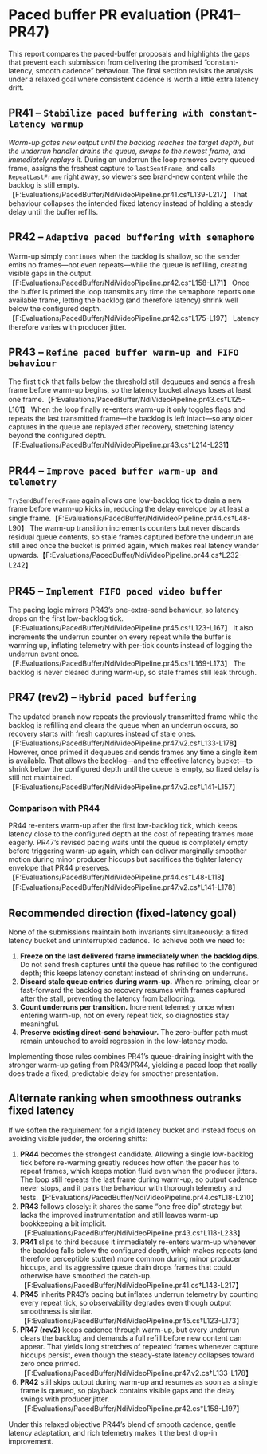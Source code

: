 # Paced buffer PR evaluation (PR41–PR47)

This report compares the paced-buffer proposals and highlights the gaps that
prevent each submission from delivering the promised “constant-latency, smooth
cadence” behaviour. The final section revisits the analysis under a relaxed
goal where consistent cadence is worth a little extra latency drift.

## PR41 – `Stabilize paced buffering with constant-latency warmup`
*Warm-up gates new output until the backlog reaches the target depth, but the
underrun handler drains the queue, swaps to the newest frame, and immediately
replays it.* During an underrun the loop removes every queued frame, assigns the
freshest capture to `lastSentFrame`, and calls `RepeatLastFrame` right away, so
viewers see brand-new content while the backlog is still empty.【F:Evaluations/PacedBuffer/NdiVideoPipeline.pr41.cs†L139-L217】
That behaviour collapses the intended fixed latency instead of holding a steady
delay until the buffer refills.

## PR42 – `Adaptive paced buffering with semaphore`
Warm-up simply `continue`s when the backlog is shallow, so the sender emits no
frames—not even repeats—while the queue is refilling, creating visible gaps in
the output.【F:Evaluations/PacedBuffer/NdiVideoPipeline.pr42.cs†L158-L171】 Once
the buffer is primed the loop transmits any time the semaphore reports one
available frame, letting the backlog (and therefore latency) shrink well below
the configured depth.【F:Evaluations/PacedBuffer/NdiVideoPipeline.pr42.cs†L175-L197】
Latency therefore varies with producer jitter.

## PR43 – `Refine paced buffer warm-up and FIFO behaviour`
The first tick that falls below the threshold still dequeues and sends a fresh
frame before warm-up begins, so the latency bucket always loses at least one
frame.【F:Evaluations/PacedBuffer/NdiVideoPipeline.pr43.cs†L125-L161】 When the
loop finally re-enters warm-up it only toggles flags and repeats the last
transmitted frame—the backlog is left intact—so any older captures in the queue
are replayed after recovery, stretching latency beyond the configured
depth.【F:Evaluations/PacedBuffer/NdiVideoPipeline.pr43.cs†L214-L231】

## PR44 – `Improve paced buffer warm-up and telemetry`
`TrySendBufferedFrame` again allows one low-backlog tick to drain a new frame
before warm-up kicks in, reducing the delay envelope by at least a single
frame.【F:Evaluations/PacedBuffer/NdiVideoPipeline.pr44.cs†L48-L90】 The warm-up
transition increments counters but never discards residual queue contents, so
stale frames captured before the underrun are still aired once the bucket is
primed again, which makes real latency wander upwards.【F:Evaluations/PacedBuffer/NdiVideoPipeline.pr44.cs†L232-L242】

## PR45 – `Implement FIFO paced video buffer`
The pacing logic mirrors PR43’s one-extra-send behaviour, so latency drops on
the first low-backlog tick.【F:Evaluations/PacedBuffer/NdiVideoPipeline.pr45.cs†L123-L167】
It also increments the underrun counter on every repeat while the buffer is
warming up, inflating telemetry with per-tick counts instead of logging the
underrun event once.【F:Evaluations/PacedBuffer/NdiVideoPipeline.pr45.cs†L169-L173】
The backlog is never cleared during warm-up, so stale frames still leak
through.

## PR47 (rev2) – `Hybrid paced buffering`
The updated branch now repeats the previously transmitted frame while the
backlog is refilling and clears the queue when an underrun occurs, so recovery
starts with fresh captures instead of stale ones.【F:Evaluations/PacedBuffer/NdiVideoPipeline.pr47.v2.cs†L133-L178】 However,
once primed it dequeues and sends frames any time a single item is available.
That allows the backlog—and the effective latency bucket—to shrink below the
configured depth until the queue is empty, so fixed delay is still not
maintained.【F:Evaluations/PacedBuffer/NdiVideoPipeline.pr47.v2.cs†L141-L157】

### Comparison with PR44
PR44 re-enters warm-up after the first low-backlog tick, which keeps latency
close to the configured depth at the cost of repeating frames more eagerly.
PR47’s revised pacing waits until the queue is completely empty before
triggering warm-up again, which can deliver marginally smoother motion during
minor producer hiccups but sacrifices the tighter latency envelope that PR44
preserves.【F:Evaluations/PacedBuffer/NdiVideoPipeline.pr44.cs†L48-L118】【F:Evaluations/PacedBuffer/NdiVideoPipeline.pr47.v2.cs†L141-L178】

## Recommended direction (fixed-latency goal)
None of the submissions maintain both invariants simultaneously: a fixed
latency bucket and uninterrupted cadence. To achieve both we need to:

1. **Freeze on the last delivered frame immediately when the backlog dips.**
   Do not send fresh captures until the queue has refilled to the configured
depth; this keeps latency constant instead of shrinking on underruns.
2. **Discard stale queue entries during warm-up.** When re-priming, clear or
   fast-forward the backlog so recovery resumes with frames captured after the
   stall, preventing the latency from ballooning.
3. **Count underruns per transition.** Increment telemetry once when entering
   warm-up, not on every repeat tick, so diagnostics stay meaningful.
4. **Preserve existing direct-send behaviour.** The zero-buffer path must remain
   untouched to avoid regression in the low-latency mode.

Implementing those rules combines PR41’s queue-draining insight with the
stronger warm-up gating from PR43/PR44, yielding a paced loop that really does
trade a fixed, predictable delay for smoother presentation.

## Alternate ranking when smoothness outranks fixed latency

If we soften the requirement for a rigid latency bucket and instead focus on
avoiding visible judder, the ordering shifts:

1. **PR44** becomes the strongest candidate. Allowing a single low-backlog tick
   before re-warming greatly reduces how often the pacer has to repeat frames,
   which keeps motion fluid even when the producer jitters. The loop still
   repeats the last frame during warm-up, so output cadence never stops, and it
   pairs the behaviour with thorough telemetry and tests.【F:Evaluations/PacedBuffer/NdiVideoPipeline.pr44.cs†L18-L210】
2. **PR43** follows closely: it shares the same “one free dip” strategy but
   lacks the improved instrumentation and still leaves warm-up bookkeeping a bit
   implicit.【F:Evaluations/PacedBuffer/NdiVideoPipeline.pr43.cs†L118-L233】
3. **PR41** slips to third because it immediately re-enters warm-up whenever the
   backlog falls below the configured depth, which makes repeats (and therefore
   perceptible stutter) more common during minor producer hiccups, and its
   aggressive queue drain drops frames that could otherwise have smoothed the
   catch-up.【F:Evaluations/PacedBuffer/NdiVideoPipeline.pr41.cs†L143-L217】
4. **PR45** inherits PR43’s pacing but inflates underrun telemetry by counting
   every repeat tick, so observability degrades even though output smoothness is
   similar.【F:Evaluations/PacedBuffer/NdiVideoPipeline.pr45.cs†L123-L173】
5. **PR47 (rev2)** keeps cadence through warm-up, but every underrun clears the
   backlog and demands a full refill before new content can appear. That yields
   long stretches of repeated frames whenever capture hiccups persist, even
   though the steady-state latency collapses toward zero once primed.【F:Evaluations/PacedBuffer/NdiVideoPipeline.pr47.v2.cs†L133-L178】
6. **PR42** still skips output during warm-up and resumes as soon as a single
   frame is queued, so playback contains visible gaps and the delay swings with
   producer jitter.【F:Evaluations/PacedBuffer/NdiVideoPipeline.pr42.cs†L158-L197】

Under this relaxed objective PR44’s blend of smooth cadence, gentle latency
adaptation, and rich telemetry makes it the best drop-in improvement.

